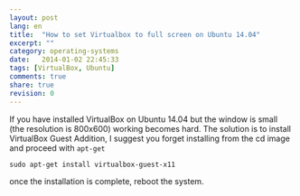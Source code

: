 ```yaml
---
layout: post
lang: en
title:  "How to set Virtualbox to full screen on Ubuntu 14.04"
excerpt: ""
category: operating-systems
date:   2014-01-02 22:45:33
tags: [VirtualBox, Ubuntu]
comments: true
share: true
revision: 0
---
```



If you have installed VirtualBox on Ubuntu 14.04 but the window is small (the resolution is 800x600) working becomes hard. 
The solution is to install VirtualBox Guest Addition, I suggest you forget installing from the cd image and proceed with `apt-get`

```
sudo apt-get install virtualbox-guest-x11
```

once the installation is complete, reboot the system.

